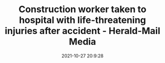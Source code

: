---
"title": "Construction worker taken to hospital with life-threatening injuries after accident - Herald-Mail Media"
"date": "2021-10-27 20:9:28"
"feed_name": "GOOGLENEWSCONSTRUCTION"
"feed_website": "https://news.google.com/search?q=construction%2Bincident&hl=en-US&gl=US&ceid=US:en"
"feed_rss": "https://news.google.com/rss/search?q=construction%2Bincident&hl=en-US&gl=US&ceid=US:en"
"link": "https://www.heraldmailmedia.com/story/news/2021/10/27/worker-construction-site-hopewell-road-after-accident/8572862002/"
"source": "{'href': 'https://www.heraldmailmedia.com', 'title': 'Herald-Mail Media'}"
"file": "_posts/2021-1-1-13a0f75be5ce31f2cac2831133130e98e57660de.md"
"accident": "1"
"drilling": "0"
"dead": "0"
"injured": "1"
"arrested": "0"
"place": "unknown place"
"where": "construction site"
"causes": "unknown"
"place_uri": "unknown place"
---